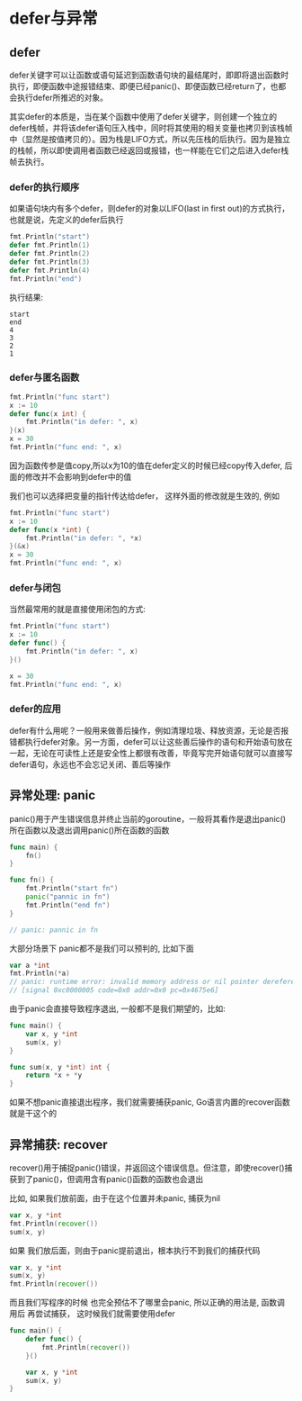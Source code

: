 # defer与异常

## defer

defer关键字可以让函数或语句延迟到函数语句块的最结尾时，即即将退出函数时执行，即便函数中途报错结束、即便已经panic()、即便函数已经return了，也都会执行defer所推迟的对象。

其实defer的本质是，当在某个函数中使用了defer关键字，则创建一个独立的defer栈帧，并将该defer语句压入栈中，同时将其使用的相关变量也拷贝到该栈帧中（显然是按值拷贝的）。因为栈是LIFO方式，所以先压栈的后执行。因为是独立的栈帧，所以即使调用者函数已经返回或报错，也一样能在它们之后进入defer栈帧去执行。

### defer的执行顺序

如果语句块内有多个defer，则defer的对象以LIFO(last in first out)的方式执行，也就是说，先定义的defer后执行

```go
fmt.Println("start")
defer fmt.Println(1)
defer fmt.Println(2)
defer fmt.Println(3)
defer fmt.Println(4)
fmt.Println("end")
```

执行结果:
```
start
end
4
3
2
1
```

### defer与匿名函数

```go
fmt.Println("func start")       
x := 10
defer func(x int) {
    fmt.Println("in defer: ", x)
}(x)
x = 30
fmt.Println("func end: ", x)
```

因为函数传参是值copy,所以x为10的值在defer定义的时候已经copy传入defer, 后面的修改并不会影响到defer中的值

我们也可以选择把变量的指针传达给defer， 这样外面的修改就是生效的, 例如

```go
fmt.Println("func start")
x := 10
defer func(x *int) {
    fmt.Println("in defer: ", *x)
}(&x)
x = 30
fmt.Println("func end: ", x)
```

### defer与闭包

当然最常用的就是直接使用闭包的方式:

```go
fmt.Println("func start")
x := 10
defer func() {
    fmt.Println("in defer: ", x)
}()

x = 30
fmt.Println("func end: ", x)
```

### defer的应用

defer有什么用呢？一般用来做善后操作，例如清理垃圾、释放资源，无论是否报错都执行defer对象。另一方面，defer可以让这些善后操作的语句和开始语句放在一起，无论在可读性上还是安全性上都很有改善，毕竟写完开始语句就可以直接写defer语句，永远也不会忘记关闭、善后等操作


## 异常处理: panic

panic()用于产生错误信息并终止当前的goroutine，一般将其看作是退出panic()所在函数以及退出调用panic()所在函数的函数

```go
func main) {
	fn()
}

func fn() {
	fmt.Println("start fn")
	panic("pannic in fn")
	fmt.Println("end fn")
}

// panic: pannic in fn
```

大部分场景下 panic都不是我们可以预判的, 比如下面
```go
var a *int
fmt.Println(*a) 
// panic: runtime error: invalid memory address or nil pointer dereference
// [signal 0xc0000005 code=0x0 addr=0x0 pc=0x4675e6]
```

由于panic会直接导致程序退出, 一般都不是我们期望的，比如:
```go
func main() {
	var x, y *int
	sum(x, y)
}

func sum(x, y *int) int {
	return *x + *y
}
```

如果不想panic直接退出程序，我们就需要捕获panic, Go语言内置的recover函数就是干这个的

## 异常捕获: recover

recover()用于捕捉panic()错误，并返回这个错误信息。但注意，即使recover()捕获到了panic()，但调用含有panic()函数的函数也会退出

比如, 如果我们放前面，由于在这个位置并未panic, 捕获为nil
```go
var x, y *int
fmt.Println(recover())
sum(x, y)
```

如果 我们放后面，则由于panic提前退出，根本执行不到我们的捕获代码
```go
var x, y *int
sum(x, y)
fmt.Println(recover())
```

而且我们写程序的时候 也完全预估不了哪里会panic, 所以正确的用法是, 函数调用后 再尝试捕获， 这时候我们就需要使用defer
```go
func main() {
	defer func() {
		fmt.Println(recover())
	}()

	var x, y *int
	sum(x, y)
}
```
